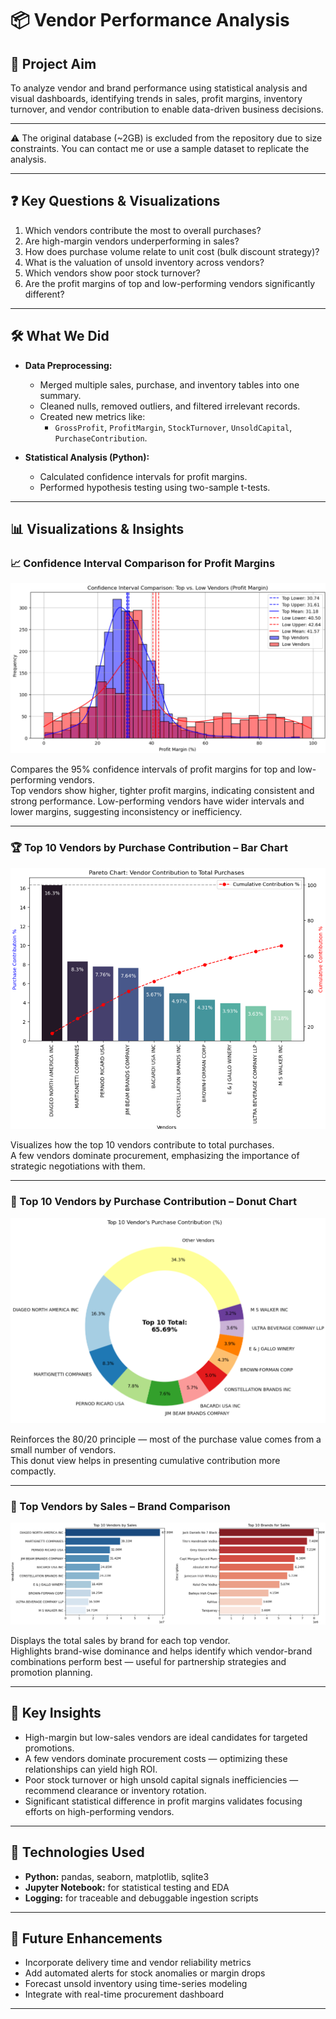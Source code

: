 # 📦 Vendor Performance Analysis

## 🎯 Project Aim  
To analyze vendor and brand performance using statistical analysis and visual dashboards, identifying trends in sales, profit margins, inventory turnover, and vendor contribution to enable data-driven business decisions.

---

⚠️ The original database (~2GB) is excluded from the repository due to size constraints. You can contact me or use a sample dataset to replicate the analysis.

---

## ❓ Key Questions & Visualizations  

1. Which vendors contribute the most to overall purchases?
2. Are high-margin vendors underperforming in sales?
3. How does purchase volume relate to unit cost (bulk discount strategy)?
4. What is the valuation of unsold inventory across vendors?
5. Which vendors show poor stock turnover?
6. Are the profit margins of top and low-performing vendors significantly different?

---

## 🛠️ What We Did  

- **Data Preprocessing:**
  - Merged multiple sales, purchase, and inventory tables into one summary.
  - Cleaned nulls, removed outliers, and filtered irrelevant records.
  - Created new metrics like:  
    - `GrossProfit`, `ProfitMargin`, `StockTurnover`, `UnsoldCapital`, `PurchaseContribution`.

- **Statistical Analysis (Python):**
  - Calculated confidence intervals for profit margins.
  - Performed hypothesis testing using two-sample t-tests.

---

## 📊 Visualizations & Insights  

### 📈 Confidence Interval Comparison for Profit Margins
![Confidence Interval Comparison](Images/ConfidenceIntervalComparison.png)

  Compares the 95% confidence intervals of profit margins for top and low-performing vendors.  
  Top vendors show higher, tighter profit margins, indicating consistent and strong performance. Low-performing vendors have wider intervals and lower margins, suggesting inconsistency or inefficiency.

---

### 🏆 Top 10 Vendors by Purchase Contribution – Bar Chart  
![Purchase Contribution of Top10](Images/PurchaseContributionofTop10.png)

  Visualizes how the top 10 vendors contribute to total purchases.  
  A few vendors dominate procurement, emphasizing the importance of strategic negotiations with them.

---

### 🍩 Top 10 Vendors by Purchase Contribution – Donut Chart  
![Cumulative Purchase Comparison](Images/PurchaseContributionofTop10Donut.png)

  Reinforces the 80/20 principle — most of the purchase value comes from a small number of vendors.  
  This donut view helps in presenting cumulative contribution more compactly.

---

### 🧮 Top Vendors by Sales – Brand Comparison  
![Top Vendors by Sales and Brands](Images/TopVendorsBySalesBrands.png)

  Displays the total sales by brand for each top vendor.  
  Highlights brand-wise dominance and helps identify which vendor-brand combinations perform best — useful for partnership strategies and promotion planning.

---

## 📌 Key Insights  

- High-margin but low-sales vendors are ideal candidates for targeted promotions.
- A few vendors dominate procurement costs — optimizing these relationships can yield high ROI.
- Poor stock turnover or high unsold capital signals inefficiencies — recommend clearance or inventory rotation.
- Significant statistical difference in profit margins validates focusing efforts on high-performing vendors.

---

## 🧰 Technologies Used  

- **Python:** pandas, seaborn, matplotlib, sqlite3  
- **Jupyter Notebook:** for statistical testing and EDA  
- **Logging:** for traceable and debuggable ingestion scripts

---

## 🚀 Future Enhancements  

- Incorporate delivery time and vendor reliability metrics  
- Add automated alerts for stock anomalies or margin drops  
- Forecast unsold inventory using time-series modeling  
- Integrate with real-time procurement dashboard

---
